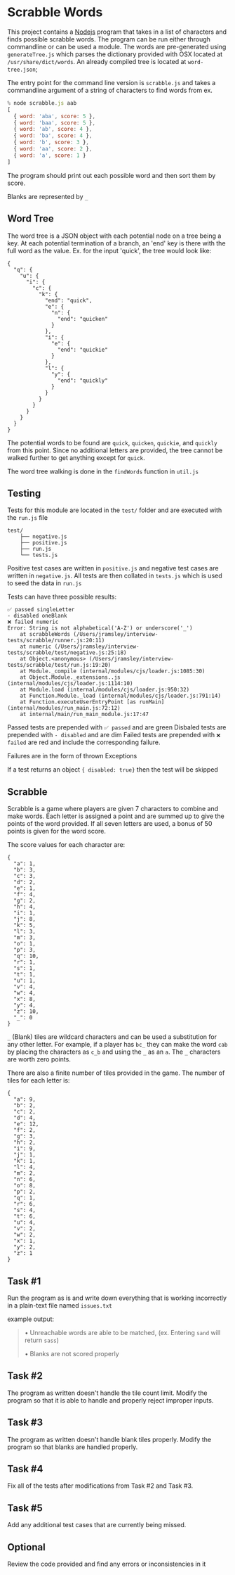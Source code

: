 # Scrabble Words
This project contains a [Nodejs](https://nodejs.org/) program that takes in a list of characters and finds possible scrabble words.  The program can be run either through commandline or can be used a module.  The words are pre-generated using `generateTree.js` which parses the dictionary provided with OSX located at `/usr/share/dict/words`.  An already compiled tree is located at `word-tree.json`;

The entry point for the command line version is `scrabble.js` and takes a commandline argument of a string of characters to find words from
ex.
```javascript
% node scrabble.js aab
[
  { word: 'aba', score: 5 },
  { word: 'baa', score: 5 },
  { word: 'ab', score: 4 },
  { word: 'ba', score: 4 },
  { word: 'b', score: 3 },
  { word: 'aa', score: 2 },
  { word: 'a', score: 1 }
]
```

The program should print out each possible word and then sort them by score.

Blanks are represented by `_`

## Word Tree
The word tree is a JSON object with each potential node on a tree being a key.  At each potential termination of a branch, an 'end' key is there with the full word as the value.  Ex. for the input 'quick', the tree would look like:
```
{
  "q": {
    "u": {
      "i": {
        "c": {
          "k": {
            "end": "quick",
            "e": {
              "n": {
                "end": "quicken"
              }
            },
            "i": {
              "e": {
                "end": "quickie"
              }
            },
            "l": {
              "y": {
                "end": "quickly"
              }
            }
          }
        }
      }
    }
  }
}
```

The potential words to be found are `quick`, `quicken`, `quickie`, and `quickly` from this point.  Since no additional letters are provided, the tree cannot be walked further to get anything except for `quick`.

The word tree walking is done in the `findWords` function in `util.js`

## Testing
Tests for this module are located in the `test/` folder and are executed with the `run.js` file
```
test/
    ├── negative.js
    ├── positive.js
    ├── run.js
    └── tests.js
```

Positive test cases are written in `positive.js` and negative test cases are written in `negative.js`.  All tests are then collated in `tests.js` which is used to seed the data in `run.js`

Tests can have three possible results:
```
✅ passed singleLetter
- disabled oneBlank
❌ failed numeric
Error: String is not alphabetical('A-Z') or underscore('_')
    at scrabbleWords (/Users/jramsley/interview-tests/scrabble/runner.js:20:11)
    at numeric (/Users/jramsley/interview-tests/scrabble/test/negative.js:25:18)
    at Object.<anonymous> (/Users/jramsley/interview-tests/scrabble/test/run.js:19:20)
    at Module._compile (internal/modules/cjs/loader.js:1085:30)
    at Object.Module._extensions..js (internal/modules/cjs/loader.js:1114:10)
    at Module.load (internal/modules/cjs/loader.js:950:32)
    at Function.Module._load (internal/modules/cjs/loader.js:791:14)
    at Function.executeUserEntryPoint [as runMain] (internal/modules/run_main.js:72:12)
    at internal/main/run_main_module.js:17:47
```

Passed tests are prepended with `✅ passed` and are green
Disbaled tests are prepended with `- disabled` and are dim
Failed tests are prepended with `❌ failed` are red and include the corresponding failure.

Failures are in the form of thrown Exceptions

If a test returns an object `{ disabled: true}` then the test will be skipped

## Scrabble
Scrabble is a game where players are given 7 characters to combine and make words.  Each letter is assigned a point and are summed up to give the points of the word provided.  If all seven letters are used, a bonus of 50 points is given for the word score.

The score values for each character are:
```
{
  "a": 1,
  "b": 3,
  "c": 3,
  "d": 2,
  "e": 1,
  "f": 4,
  "g": 2,
  "h": 4,
  "i": 1,
  "j": 8,
  "k": 5,
  "l": 3,
  "m": 3,
  "o": 1,
  "p": 3,
  "q": 10,
  "r": 1,
  "s": 1,
  "t": 1,
  "u": 1,
  "v": 4,
  "w": 4,
  "x": 8,
  "y": 4,
  "z": 10,
  "_": 0
}
```

`_` (Blank) tiles are wildcard characters and can be used a substitution for any other letter.  For example, if a player has `bc_` they can make the word `cab` by placing the characters as `c_b` and using the `_` as an `a`.  The `_` characters are worth zero points.  

There are also a finite number of tiles provided in the game.  The number of tiles for each letter is:
```
{
  "a": 9,
  "b": 2,
  "c": 2,
  "d": 4,
  "e": 12,
  "f": 2,
  "g": 3,
  "h": 2,
  "i": 9,
  "j": 1,
  "k": 1,
  "l": 4,
  "m": 2,
  "n": 6,
  "o": 8,
  "p": 2,
  "q": 1,
  "r": 6,
  "s": 4,
  "t": 6,
  "u": 4,
  "v": 2,
  "w": 2,
  "x": 1,
  "y": 2,
  "z": 1
}
```

## Task #1
Run the program as is and write down everything that is working incorrectly in a plain-text file named `issues.txt`

example output:
> • Unreachable words are able to be matched, (ex. Entering `sand` will return `sass`)
>
> • Blanks are not scored properly 
>

## Task #2
The program as written doesn't handle the tile count limit.  Modify the program so that it is able to handle and properly reject improper inputs.

## Task #3
The program as written doesn't handle blank tiles properly.  Modify the program so that blanks are handled properly.

## Task #4
Fix all of the tests after modifications from Task #2 and Task #3.

## Task #5
Add any additional test cases that are currently being missed.

## Optional
Review the code provided and find any errors or inconsistencies in it
